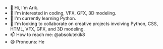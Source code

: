 - 👋 Hi, I'm Arik.
- 👀 I'm interested in coding, VFX, GFX, 3D modeling.
- 🌱 I'm currently learning Python.
- 💞️ I'm looking to collaborate on creative projects involving Python, CSS, HTML, VFX, GFX, and 3D modeling.
- 📫 How to reach me: @absolutekik8
- 😄 Pronouns: He
<!---
notkik8/notkik8 is a ✨ special ✨ repository because its `README.md` (this file) appears on your GitHub profile.
You can click the Preview link to take a look at your changes.
--->
